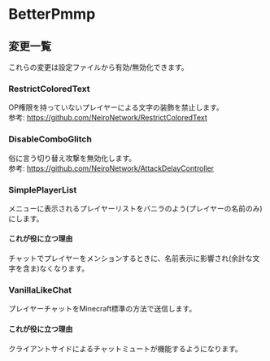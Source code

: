 # BetterPmmp

## 変更一覧
これらの変更は設定ファイルから有効/無効化できます。

### RestrictColoredText
OP権限を持っていないプレイヤーによる文字の装飾を禁止します。  
参考: https://github.com/NeiroNetwork/RestrictColoredText

### DisableComboGlitch
俗に言う切り替え攻撃を無効化します。  
参考: https://github.com/NeiroNetwork/AttackDelayController

### SimplePlayerList
メニューに表示されるプレイヤーリストをバニラのよう(プレイヤーの名前のみ)にします。
#### これが役に立つ理由
チャットでプレイヤーをメンションするときに、名前表示に影響され(余計な文字を含ま)なくなります。

### VanillaLikeChat
プレイヤーチャットをMinecraft標準の方法で送信します。
#### これが役に立つ理由
クライアントサイドによるチャットミュートが機能するようになります。
